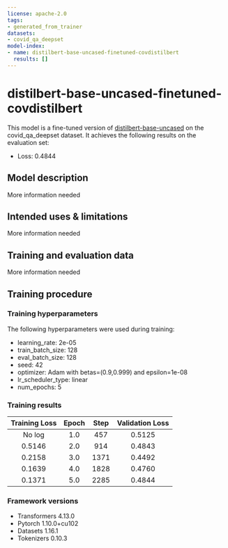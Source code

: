 ```yaml
---
license: apache-2.0
tags:
- generated_from_trainer
datasets:
- covid_qa_deepset
model-index:
- name: distilbert-base-uncased-finetuned-covdistilbert
  results: []
---
```


<!-- This model card has been generated automatically according to the information the Trainer had access to. You
should probably proofread and complete it, then remove this comment. -->

# distilbert-base-uncased-finetuned-covdistilbert

This model is a fine-tuned version of [distilbert-base-uncased](https://huggingface.co/distilbert-base-uncased) on the covid_qa_deepset dataset.
It achieves the following results on the evaluation set:
- Loss: 0.4844

## Model description

More information needed

## Intended uses & limitations

More information needed

## Training and evaluation data

More information needed

## Training procedure

### Training hyperparameters

The following hyperparameters were used during training:
- learning_rate: 2e-05
- train_batch_size: 128
- eval_batch_size: 128
- seed: 42
- optimizer: Adam with betas=(0.9,0.999) and epsilon=1e-08
- lr_scheduler_type: linear
- num_epochs: 5

### Training results

| Training Loss | Epoch | Step | Validation Loss |
|:-------------:|:-----:|:----:|:---------------:|
| No log        | 1.0   | 457  | 0.5125          |
| 0.5146        | 2.0   | 914  | 0.4843          |
| 0.2158        | 3.0   | 1371 | 0.4492          |
| 0.1639        | 4.0   | 1828 | 0.4760          |
| 0.1371        | 5.0   | 2285 | 0.4844          |


### Framework versions

- Transformers 4.13.0
- Pytorch 1.10.0+cu102
- Datasets 1.16.1
- Tokenizers 0.10.3
